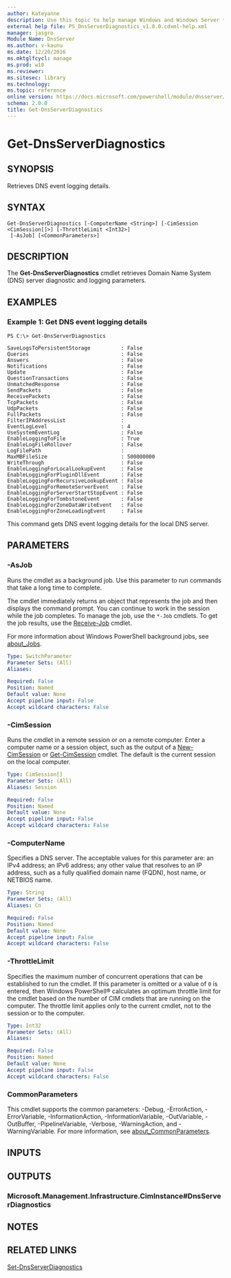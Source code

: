```yaml
---
author: Kateyanne
description: Use this topic to help manage Windows and Windows Server technologies with Windows PowerShell.
external help file: PS_DnsServerDiagnostics_v1.0.0.cdxml-help.xml
manager: jasgro
Module Name: DnsServer
ms.author: v-kaunu
ms.date: 12/20/2016
ms.mktglfcycl: manage
ms.prod: w10
ms.reviewer: 
ms.sitesec: library
ms.technology: 
ms.topic: reference
online version: https://docs.microsoft.com/powershell/module/dnsserver/get-dnsserverdiagnostics?view=windowsserver2019-ps&wt.mc_id=ps-gethelp
schema: 2.0.0
title: Get-DnsServerDiagnostics
---
```


# Get-DnsServerDiagnostics

## SYNOPSIS
Retrieves DNS event logging details.

## SYNTAX

```
Get-DnsServerDiagnostics [-ComputerName <String>] [-CimSession <CimSession[]>] [-ThrottleLimit <Int32>]
 [-AsJob] [<CommonParameters>]
```

## DESCRIPTION
The **Get-DnsServerDiagnostics** cmdlet retrieves Domain Name System (DNS) server diagnostic and logging parameters.

## EXAMPLES

### Example 1: Get DNS event logging details
```
PS C:\> Get-DnsServerDiagnostics

SaveLogsToPersistentStorage          : False
Queries                              : False
Answers                              : False
Notifications                        : False
Update                               : False
QuestionTransactions                 : False
UnmatchedResponse                    : False
SendPackets                          : False
ReceivePackets                       : False
TcpPackets                           : False
UdpPackets                           : False
FullPackets                          : False
FilterIPAddressList                  :
EventLogLevel                        : 4
UseSystemEventLog                    : False
EnableLoggingToFile                  : True
EnableLogFileRollover                : False
LogFilePath                          :
MaxMBFileSize                        : 500000000
WriteThrough                         : False
EnableLoggingForLocalLookupEvent     : False
EnableLoggingForPluginDllEvent       : False
EnableLoggingForRecursiveLookupEvent : False
EnableLoggingForRemoteServerEvent    : False
EnableLoggingForServerStartStopEvent : False
EnableLoggingForTombstoneEvent       : False
EnableLoggingForZoneDataWriteEvent   : False
EnableLoggingForZoneLoadingEvent     : False
```

This command gets DNS event logging details for the local DNS server.

## PARAMETERS

### -AsJob
Runs the cmdlet as a background job. Use this parameter to run commands that take a long time to complete. 

The cmdlet immediately returns an object that represents the job and then displays the command prompt. 
You can continue to work in the session while the job completes. 
To manage the job, use the `*-Job` cmdlets. 
To get the job results, use the [Receive-Job](https://go.microsoft.com/fwlink/?LinkID=113372) cmdlet. 

For more information about Windows PowerShell background jobs, see [about_Jobs](https://go.microsoft.com/fwlink/?LinkID=113251).

```yaml
Type: SwitchParameter
Parameter Sets: (All)
Aliases: 

Required: False
Position: Named
Default value: None
Accept pipeline input: False
Accept wildcard characters: False
```

### -CimSession
Runs the cmdlet in a remote session or on a remote computer.
Enter a computer name or a session object, such as the output of a [New-CimSession](https://go.microsoft.com/fwlink/p/?LinkId=227967) or [Get-CimSession](https://go.microsoft.com/fwlink/p/?LinkId=227966) cmdlet.
The default is the current session on the local computer.

```yaml
Type: CimSession[]
Parameter Sets: (All)
Aliases: Session

Required: False
Position: Named
Default value: None
Accept pipeline input: False
Accept wildcard characters: False
```

### -ComputerName
Specifies a DNS server.
The acceptable values for this parameter are: an IPv4 address; an IPv6 address; any other value that resolves to an IP address, such as a fully qualified domain name (FQDN), host name, or NETBIOS name.

```yaml
Type: String
Parameter Sets: (All)
Aliases: Cn

Required: False
Position: Named
Default value: None
Accept pipeline input: False
Accept wildcard characters: False
```

### -ThrottleLimit
Specifies the maximum number of concurrent operations that can be established to run the cmdlet.
If this parameter is omitted or a value of `0` is entered, then Windows PowerShell® calculates an optimum throttle limit for the cmdlet based on the number of CIM cmdlets that are running on the computer.
The throttle limit applies only to the current cmdlet, not to the session or to the computer.

```yaml
Type: Int32
Parameter Sets: (All)
Aliases: 

Required: False
Position: Named
Default value: None
Accept pipeline input: False
Accept wildcard characters: False
```

### CommonParameters
This cmdlet supports the common parameters: -Debug, -ErrorAction, -ErrorVariable, -InformationAction, -InformationVariable, -OutVariable, -OutBuffer, -PipelineVariable, -Verbose, -WarningAction, and -WarningVariable. For more information, see [about_CommonParameters](https://go.microsoft.com/fwlink/?LinkID=113216).

## INPUTS

## OUTPUTS

### Microsoft.Management.Infrastructure.CimInstance#DnsServerDiagnostics

## NOTES

## RELATED LINKS

[Set-DnsServerDiagnostics](./Set-DnsServerDiagnostics.md)


